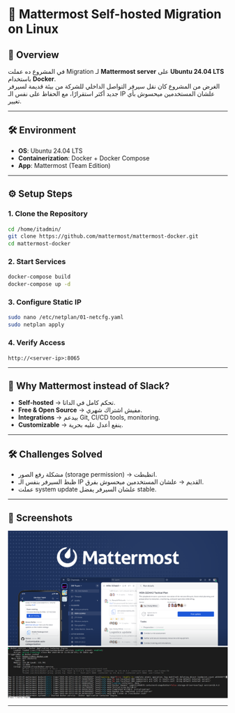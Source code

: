 # 🚀 Mattermost Self-hosted Migration on Linux

## 📖 Overview
في المشروع ده عملت Migration لـ **Mattermost server** على **Ubuntu 24.04 LTS** باستخدام **Docker**.  
الغرض من المشروع كان نقل سيرفر التواصل الداخلي للشركة من بيئة قديمة لسيرفر جديد أكثر استقرارًا، مع الحفاظ على نفس الـ IP علشان المستخدمين ميحسوش بأي تغيير.

---

## 🛠️ Environment
- **OS**: Ubuntu 24.04 LTS  
- **Containerization**: Docker + Docker Compose  
- **App**: Mattermost (Team Edition)  

---

## ⚙️ Setup Steps

### 1. Clone the Repository
```bash
cd /home/itadmin/
git clone https://github.com/mattermost/mattermost-docker.git
cd mattermost-docker
```

### 2. Start Services
```bash
docker-compose build
docker-compose up -d
```

### 3. Configure Static IP
```bash
sudo nano /etc/netplan/01-netcfg.yaml
sudo netplan apply
```

### 4. Verify Access
```
http://<server-ip>:8065
```

---

## 🔑 Why Mattermost instead of Slack?
- **Self-hosted** → تحكم كامل في الداتا.  
- **Free & Open Source** → مفيش اشتراك شهري.  
- **Integrations** → بيدعم Git, CI/CD tools, monitoring.  
- **Customizable** → ينفع أعدل عليه بحرية.  

---

## 🛠️ Challenges Solved
- مشكلة رفع الصور (storage permission) → اتظبطت.  
- ظبط السيرفر بنفس الـ IP القديم → علشان المستخدمين ميحسوش بفرق.  
- عملت system update علشان السيرفر يفضل stable.  

---

## 📸 Screenshots
![Mattermost UI](images/mattermost-ui.jpg)
![Mattermost UI](images/docker.jpg)

---
